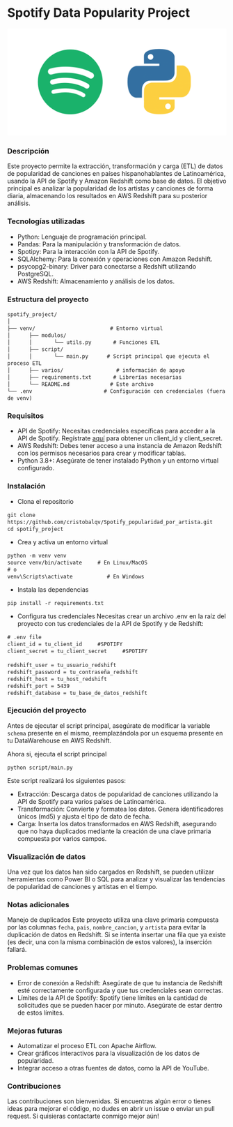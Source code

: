 # Spotify Data Popularity Project

[![](https://github.com/cristobalqv/Spotify_popularidad_por_artista/blob/main/varios/spotify%20python.png)](https://github.com/cristobalqv/Spotify_popularidad_por_artista/blob/main/varios/spotify%20python.png)

### Descripción
Este proyecto permite la extracción, transformación y carga (ETL) de datos de popularidad de canciones en países hispanohablantes de Latinoamérica, usando la API de Spotify y Amazon Redshift como base de datos. El objetivo principal es analizar la popularidad de los artistas y canciones de forma diaria, almacenando los resultados en AWS Redshift para su posterior análisis.

### Tecnologías utilizadas
- Python: Lenguaje de programación principal.
- Pandas: Para la manipulación y transformación de datos.
- Spotipy: Para la interacción con la API de Spotify.
- SQLAlchemy: Para la conexión y operaciones con Amazon Redshift.
- psycopg2-binary: Driver para conectarse a Redshift utilizando PostgreSQL.
- AWS Redshift: Almacenamiento y análisis de los datos.

### Estructura del proyecto
```
spotify_project/
│
├── venv/                        # Entorno virtual
│      ├── modulos/
│      │       └── utils.py       # Funciones ETL
│      ├── script/
│      │       └── main.py      # Script principal que ejecuta el proceso ETL
│      ├── varios/                 # información de apoyo
│      ├── requirements.txt       # Librerías necesarias
│      └── README.md             # Este archivo
└── .env                       # Configuración con credenciales (fuera de venv)
```

### Requisitos
- API de Spotify: Necesitas credenciales específicas para acceder a la API de Spotify. Regístrate [aquí](https://developer.spotify.com/ "aquí") para obtener un client_id y client_secret.
- AWS Redshift: Debes tener acceso a una instancia de Amazon Redshift con los permisos necesarios para crear y modificar tablas.
- Python 3.8+: Asegúrate de tener instalado Python y un entorno virtual configurado.

### Instalación
- Clona el repositorio

```
git clone https://github.com/cristobalqv/Spotify_popularidad_por_artista.git
cd spotify_project
```

- Crea y activa un entorno virtual

```
python -m venv venv
source venv/bin/activate     # En Linux/MacOS
# o
venv\Scripts\activate           # En Windows
```
- Instala las dependencias

```
pip install -r requirements.txt
```
- Configura tus credenciales
Necesitas crear un archivo .env en la raíz del proyecto con tus credenciales de la API de Spotify y de Redshift:

```
# .env file
client_id = tu_client_id     #SPOTIFY
client_secret = tu_client_secret     #SPOTIFY

redshift_user = tu_usuario_redshift
redshift_password = tu_contraseña_redshift
redshift_host = tu_host_redshift
redshift_port = 5439
redshift_database = tu_base_de_datos_redshift
```

### Ejecución del proyecto
Antes de ejecutar el script principal, asegúrate de modificar la variable `schema` presente en el mismo, reemplazándola por un esquema presente en tu DataWarehouse en AWS Redshift. 

Ahora si, ejecuta el script principal

```
python script/main.py
```
Este script realizará los siguientes pasos:

- Extracción: Descarga datos de popularidad de canciones utilizando la API de Spotify para varios países de Latinoamérica.
- Transformación: Convierte y formatea los datos. Genera identificadores únicos (md5) y ajusta el tipo de dato de fecha.
- Carga: Inserta los datos transformados en AWS Redshift, asegurando que no haya duplicados mediante la creación de una clave primaria compuesta por varios campos.


### **Visualización de datos**
Una vez que los datos han sido cargados en Redshift, se pueden utilizar herramientas como Power BI o SQL para analizar y visualizar las tendencias de popularidad de canciones y artistas en el tiempo.

### Notas adicionales
Manejo de duplicados
Este proyecto utiliza una clave primaria compuesta por las columnas `fecha`, `pais`, `nombre_cancion`, y `artista` para evitar la duplicación de datos en Redshift. Si se intenta insertar una fila que ya existe (es decir, una con la misma combinación de estos valores), la inserción fallará.

### Problemas comunes
- Error de conexión a Redshift: Asegúrate de que tu instancia de Redshift esté correctamente configurada y que tus credenciales sean correctas.
- Límites de la API de Spotify: Spotify tiene límites en la cantidad de solicitudes que se pueden hacer por minuto. Asegúrate de estar dentro de estos límites.

### Mejoras futuras
- Automatizar el proceso ETL con Apache Airflow.
- Crear gráficos interactivos para la visualización de los datos de popularidad.
- Integrar acceso a otras fuentes de datos, como la API de YouTube.

### Contribuciones
Las contribuciones son bienvenidas. Si encuentras algún error o tienes ideas para mejorar el código, no dudes en abrir un issue o enviar un pull request. Si quisieras contactarte conmigo mejor aún!
